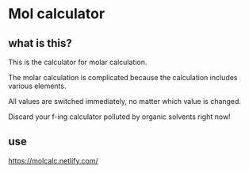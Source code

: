 # Mol calculator

## what is this?
This is the calculator for molar calculation.

The molar calculation is complicated because the calculation includes various elements.

All values are switched immediately, no matter which value is changed.

Discard your f-ing calculator polluted by organic solvents right now!

## use
https://molcalc.netlify.com/